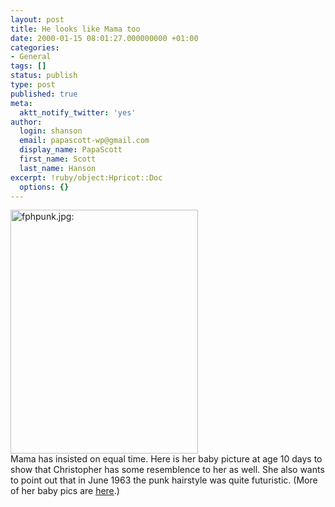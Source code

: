 ```yaml
---
layout: post
title: He looks like Mama too
date: 2000-01-15 08:01:27.000000000 +01:00
categories:
- General
tags: []
status: publish
type: post
published: true
meta:
  aktt_notify_twitter: 'yes'
author:
  login: shanson
  email: papascott-wp@gmail.com
  display_name: PapaScott
  first_name: Scott
  last_name: Hanson
excerpt: !ruby/object:Hpricot::Doc
  options: {}
---
```

<p><img src="http://www.papascott.de/wordpress/wp-content/uploads/2000/01/fphpunk.jpg" height="390" width="300" border="0" alt="fphpunk.jpg: " /><br />
Mama has insisted on equal time. Here is her baby picture at age 10 days to show that Christopher has some resemblence to her as well. She also wants to point out that in June 1963 the punk hairstyle was quite futuristic. (More of her baby pics are <a href="http://albums.photopoint.com/j/AlbumIndex?u=185392&a=1529487">here</a>.)</p>
